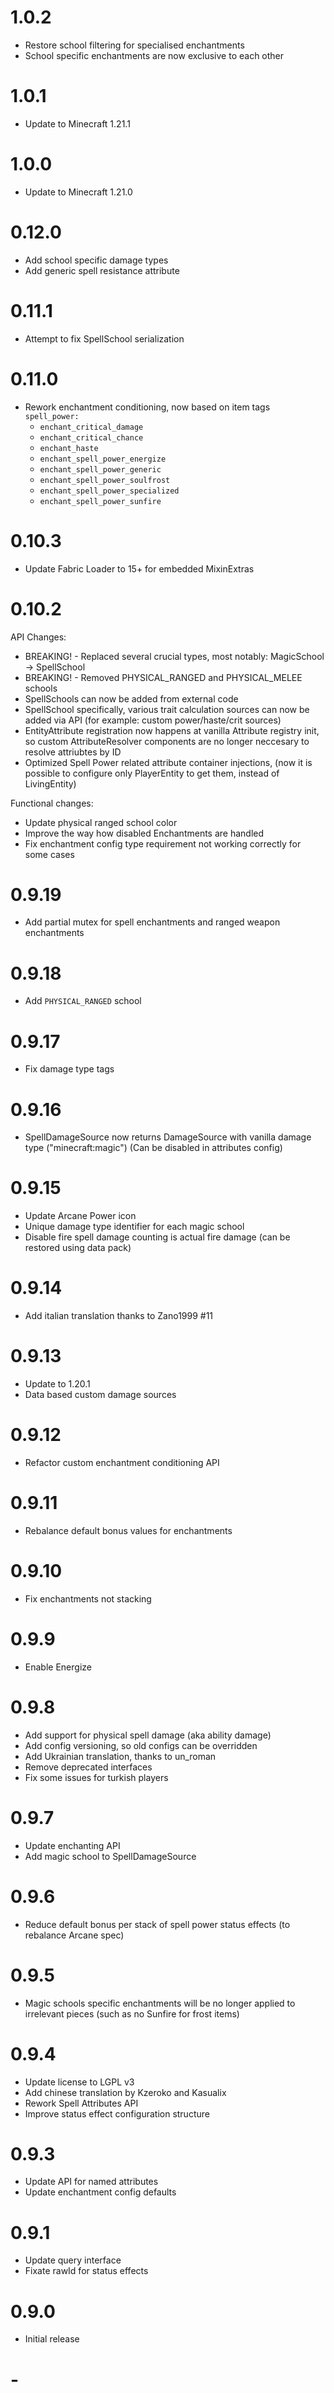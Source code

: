 # 1.0.2

- Restore school filtering for specialised enchantments
- School specific enchantments are now exclusive to each other

# 1.0.1

- Update to Minecraft 1.21.1

# 1.0.0

- Update to Minecraft 1.21.0

# 0.12.0

- Add school specific damage types
- Add generic spell resistance attribute

# 0.11.1

- Attempt to fix SpellSchool serialization

# 0.11.0

- Rework enchantment conditioning, now based on item tags `spell_power:`
  - `enchant_critical_damage`
  - `enchant_critical_chance`
  - `enchant_haste`
  - `enchant_spell_power_energize`
  - `enchant_spell_power_generic`
  - `enchant_spell_power_soulfrost`
  - `enchant_spell_power_specialized`
  - `enchant_spell_power_sunfire`

# 0.10.3 

- Update Fabric Loader to 15+ for embedded MixinExtras

# 0.10.2

API Changes:
- BREAKING! - Replaced several crucial types, most notably: MagicSchool -> SpellSchool
- BREAKING! - Removed PHYSICAL_RANGED and PHYSICAL_MELEE schools
- SpellSchools can now be added from external code
- SpellSchool specifically, various trait calculation sources can now be added via API (for example: custom power/haste/crit sources)
- EntityAttribute registration now happens at vanilla Attribute registry init, so custom AttributeResolver components are no longer neccesary to resolve attriubtes by ID
- Optimized Spell Power related attribute container injections, (now it is possible to configure only PlayerEntity to get them, instead of LivingEntity)

Functional changes:
- Update physical ranged school color
- Improve the way how disabled Enchantments are handled
- Fix enchantment config type requirement not working correctly for some cases

# 0.9.19

- Add partial mutex for spell enchantments and ranged weapon enchantments

# 0.9.18

- Add `PHYSICAL_RANGED` school

# 0.9.17

- Fix damage type tags

# 0.9.16

- SpellDamageSource now returns DamageSource with vanilla damage type ("minecraft:magic")  (Can be disabled in attributes config)

# 0.9.15

- Update Arcane Power icon
- Unique damage type identifier for each magic school
- Disable fire spell damage counting is actual fire damage (can be restored using data pack)

# 0.9.14

- Add italian translation thanks to Zano1999 #11

# 0.9.13

- Update to 1.20.1
- Data based custom damage sources

# 0.9.12

- Refactor custom enchantment conditioning API 

# 0.9.11

- Rebalance default bonus values for enchantments

# 0.9.10

- Fix enchantments not stacking 

# 0.9.9

- Enable Energize

# 0.9.8

- Add support for physical spell damage (aka ability damage)
- Add config versioning, so old configs can be overridden
- Add Ukrainian translation, thanks to un_roman
- Remove deprecated interfaces
- Fix some issues for turkish players

# 0.9.7
- Update enchanting API
- Add magic school to SpellDamageSource

# 0.9.6
- Reduce default bonus per stack of spell power status effects (to rebalance Arcane spec)

# 0.9.5
- Magic schools specific enchantments will be no longer applied to irrelevant pieces (such as no Sunfire for frost items)

# 0.9.4
- Update license to LGPL v3
- Add chinese translation by Kzeroko and Kasualix
- Rework Spell Attributes API
- Improve status effect configuration structure

# 0.9.3
- Update API for named attributes
- Update enchantment config defaults

# 0.9.1
- Update query interface
- Fixate rawId for status effects

# 0.9.0
- Initial release

# -